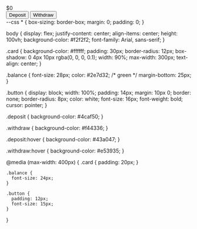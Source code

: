 <!DOCTYPE html>
<html lang="en">
<head>
  <meta charset="UTF-8">
  <title>Banking UI</title>
  <meta name="viewport" content="width=device-width, initial-scale=1.0">
  <link rel="stylesheet" href="style.css">
</head>
<body>

  <div class="card">
    <div class="balance">$0</div>
    <button class="button deposit">Deposit</button>
    <button class="button withdraw">Withdraw</button>
  </div>

</body>
</html>
--css
* {
    box-sizing: border-box;
    margin: 0;
    padding: 0;
  }
  
  body {
    display: flex;
    justify-content: center;
    align-items: center;
    height: 100vh;
    background-color: #f2f2f2;
    font-family: Arial, sans-serif;
  }
  
  .card {
    background-color: #ffffff;
    padding: 30px;
    border-radius: 12px;
    box-shadow: 0 4px 10px rgba(0, 0, 0, 0.1);
    width: 90%;
    max-width: 300px;
    text-align: center;
  }
  
  .balance {
    font-size: 28px;
    color: #2e7d32; /* green */
    margin-bottom: 25px;
  }
  
  .button {
    display: block;
    width: 100%;
    padding: 14px;
    margin: 10px 0;
    border: none;
    border-radius: 8px;
    color: white;
    font-size: 16px;
    font-weight: bold;
    cursor: pointer;
  }
  
  .deposit {
    background-color: #4caf50;
  }
  
  .withdraw {
    background-color: #f44336;
  }
  
  .deposit:hover {
    background-color: #43a047;
  }
  
  .withdraw:hover {
    background-color: #e53935;
  }
  
  @media (max-width: 400px) {
    .card {
      padding: 20px;
    }
  
    .balance {
      font-size: 24px;
    }
  
    .button {
      padding: 12px;
      font-size: 15px;
    }
  }
  
